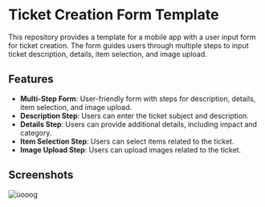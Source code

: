# Ticket Creation Form Template

This repository provides a template for a mobile app with a user input form for ticket creation. The form guides users through multiple steps to input ticket description, details, item selection, and image upload.

## Features

- **Multi-Step Form**: User-friendly form with steps for description, details, item selection, and image upload.
- **Description Step**: Users can enter the ticket subject and description.
- **Details Step**: Users can provide additional details, including impact and category.
- **Item Selection Step**: Users can select items related to the ticket.
- **Image Upload Step**: Users can upload images related to the ticket.

## Screenshots


![ùooog](https://github.com/user-attachments/assets/87c814c9-7b18-46a0-8673-9329919cfae1)
